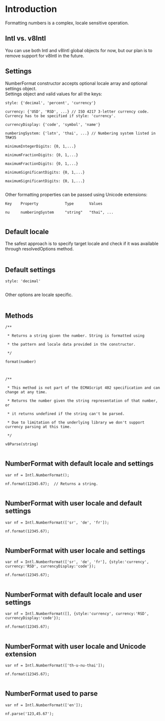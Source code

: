 # Introduction #
Formatting numbers is a complex, locale sensitive operation.

## Intl vs. v8Intl ##
You can use both Intl and v8Intl global objects for now, but our plan is to remove support for v8Intl in the future.

## Settings ##
NumberFormat constructor accepts optional locale array and optional settings object.<br>
Settings object and valid values for all the keys:<br>
<pre><code>style: {'decimal', 'percent', 'currency'}<br>
currency: {'USD', 'RSD', ...} // ISO 4217 3-letter currency code. Currency has to be specified if style: 'currency'.<br>
currencyDisplay: {'code', 'symbol', 'name'}<br>
numberingSystem: {'latn', 'thai', ...} // Numbering system listed in TR#35<br>
minimumIntegerDigits: {0, 1,...}<br>
minimumFractionDigits: {0, 1,...}<br>
maximumFractionDigits: {0, 1,...}<br>
minimumSignificantDigits: {0, 1,...}<br>
maximumSignificantDigits: {0, 1,...}<br>
</code></pre>

Other formatting properties can be passed using Unicode extensions:<br>
<pre><code>Key    Property            Type       Values<br>
nu     numberingSystem     "string"   "thai", ...<br>
</code></pre>

<h2>Default locale</h2>
The safest approach is to specify target locale and check if it was available through resolvedOptions method.<br>
<br>
<h2>Default settings</h2>
<pre><code>style: 'decimal'<br>
</code></pre>

Other options are locale specific.<br>
<br>
<h2>Methods</h2>
<pre><code>/**<br>
 * Returns a string given the number. String is formatted using<br>
 * the pattern and locale data provided in the constructor.<br>
 */<br>
format(number)<br>
<br>
/**<br>
 * This method is not part of the ECMAScript 402 specification and can change at any time.<br>
 * Returns the number given the string representation of that number, or<br>
 * it returns undefined if the string can't be parsed.<br>
 * Due to limitation of the underlying library we don't support currency parsing at this time.<br>
 */<br>
v8Parse(string)<br>
</code></pre>

<h2>NumberFormat with default locale and settings</h2>
<pre><code>var nf = Intl.NumberFormat();<br>
nf.format(12345.67);  // Returns a string.<br>
</code></pre>

<h2>NumberFormat with user locale and default settings</h2>
<pre><code>var nf = Intl.NumberFormat(['sr', 'de', 'fr']);<br>
nf.format(12345.67);<br>
</code></pre>

<h2>NumberFormat with user locale and settings</h2>
<pre><code>var nf = Intl.NumberFormat(['sr', 'de', 'fr'], {style:'currency', currency:'RSD', currencyDisplay:'code'});<br>
nf.format(12345.67);<br>
</code></pre>

<h2>NumberFormat with default locale and user settings</h2>
<pre><code>var nf = Intl.NumberFormat([], {style:'currency', currency:'RSD', currencyDisplay:'code'});<br>
nf.format(12345.67);<br>
</code></pre>

<h2>NumberFormat with user locale and Unicode extension</h2>
<pre><code>var nf = Intl.NumberFormat(['th-u-nu-thai']);<br>
nf.format(12345.67);<br>
</code></pre>

<h2>NumberFormat used to parse</h2>
<pre><code>var nf = Intl.NumberFormat(['en']);<br>
nf.parse('123,45.67');<br>
</code></pre>